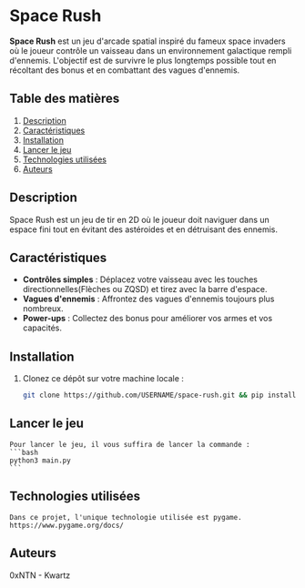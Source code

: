 # Space Rush

**Space Rush** est un jeu d'arcade spatial inspiré du fameux space invaders où le joueur contrôle un vaisseau dans un environnement galactique rempli d'ennemis. L'objectif est de survivre le plus longtemps possible tout en récoltant des bonus et en combattant des vagues d'ennemis.

## Table des matières
1. [Description](#description)
2. [Caractéristiques](#caractéristiques)
3. [Installation](#installation)
4. [Lancer le jeu](#lancer-le-jeu)
5. [Technologies utilisées](#technologies-utilisées)
6. [Auteurs](#auteurs)

## Description
Space Rush est un jeu de tir en 2D où le joueur doit naviguer dans un espace fini tout en évitant des astéroides et en détruisant des ennemis.

## Caractéristiques
- **Contrôles simples** : Déplacez votre vaisseau avec les touches directionnelles(Flèches ou ZQSD) et tirez avec la barre d'espace.
- **Vagues d'ennemis** : Affrontez des vagues d'ennemis toujours plus nombreux.
- **Power-ups** : Collectez des bonus pour améliorer vos armes et vos capacités.


## Installation

1. Clonez ce dépôt sur votre machine locale :

   ```bash
   git clone https://github.com/USERNAME/space-rush.git && pip install requirements.txt
    ```

## Lancer le jeu 
    Pour lancer le jeu, il vous suffira de lancer la commande :
    ```bash
    python3 main.py
    ```
## Technologies utilisées
    Dans ce projet, l'unique technologie utilisée est pygame.
    https://www.pygame.org/docs/

## Auteurs 
0xNTN - Kwartz
